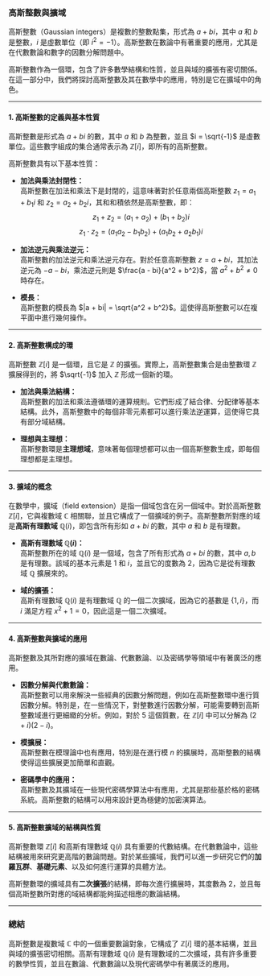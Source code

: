 ### **高斯整數與擴域**

高斯整數（Gaussian integers）是複數的整數點集，形式為 $a + bi$，其中 $a$ 和 $b$ 是整數，$i$ 是虛數單位（即 $i^2 = -1$）。高斯整數在數論中有著重要的應用，尤其是在代數數論和數字的因數分解問題中。

高斯整數作為一個環，包含了許多數學結構和性質，並且與域的擴張有密切關係。在這一部分中，我們將探討高斯整數及其在數學中的應用，特別是它在擴域中的角色。

---

#### **1. 高斯整數的定義與基本性質**

高斯整數是形式為 $a + bi$ 的數，其中 $a$ 和 $b$ 為整數，並且 $i = \sqrt{-1}$ 是虛數單位。這些數字組成的集合通常表示為 $\mathbb{Z}[i]$，即所有的高斯整數。

高斯整數具有以下基本性質：

- **加法與乘法封閉性：**  
  高斯整數在加法和乘法下是封閉的，這意味著對於任意兩個高斯整數 $z_1 = a_1 + b_1i$ 和 $z_2 = a_2 + b_2i$，其和和積依然是高斯整數，即：  
  $$z_1 + z_2 = (a_1 + a_2) + (b_1 + b_2)i$$
  $$z_1 \cdot z_2 = (a_1a_2 - b_1b_2) + (a_1b_2 + a_2b_1)i$$

- **加法逆元與乘法逆元：**  
  高斯整數的加法逆元和乘法逆元存在。對於任意高斯整數 $z = a + bi$，其加法逆元為 $-a - bi$，乘法逆元則是 $\frac{a - bi}{a^2 + b^2}$，當 $a^2 + b^2 \neq 0$ 時存在。

- **模長：**  
  高斯整數的模長為 $|a + bi| = \sqrt{a^2 + b^2}$。這使得高斯整數可以在複平面中進行幾何操作。

---

#### **2. 高斯整數構成的環**

高斯整數 $\mathbb{Z}[i]$ 是一個環，且它是 $\mathbb{Z}$ 的擴張。實際上，高斯整數集合是由整數環 $\mathbb{Z}$ 擴展得到的，將 $\sqrt{-1}$ 加入 $\mathbb{Z}$ 形成一個新的環。

- **加法與乘法結構：**  
  高斯整數的加法和乘法遵循環的運算規則。它們形成了結合律、分配律等基本結構。此外，高斯整數中的每個非零元素都可以進行乘法逆運算，這使得它具有部分域結構。

- **理想與主理想：**  
  高斯整數環是**主理想域**，意味著每個理想都可以由一個高斯整數生成，即每個理想都是主理想。

---

#### **3. 擴域的概念**

在數學中，擴域（field extension）是指一個域包含在另一個域中。對於高斯整數 $\mathbb{Z}[i]$，它與複數域 $\mathbb{C}$ 相關聯，並且它構成了一個擴域的例子。高斯整數所對應的域是**高斯有理數域** $\mathbb{Q}(i)$，即包含所有形如 $a + bi$ 的數，其中 $a$ 和 $b$ 是有理數。

- **高斯有理數域 $\mathbb{Q}(i)$：**  
  高斯整數所在的域 $\mathbb{Q}(i)$ 是一個域，包含了所有形式為 $a + bi$ 的數，其中 $a, b$ 是有理數。該域的基本元素是 $1$ 和 $i$，並且它的度數為 2，因為它是從有理數域 $\mathbb{Q}$ 擴展來的。

- **域的擴張：**  
  高斯有理數域 $\mathbb{Q}(i)$ 是有理數域 $\mathbb{Q}$ 的一個二次擴域，因為它的基數是 $\{ 1, i \}$，而 $i$ 滿足方程 $x^2 + 1 = 0$，因此這是一個二次擴域。

---

#### **4. 高斯整數與擴域的應用**

高斯整數及其所對應的擴域在數論、代數數論、以及密碼學等領域中有著廣泛的應用。

- **因數分解與代數數論：**  
  高斯整數可以用來解決一些經典的因數分解問題，例如在高斯整數環中進行質因數分解。特別是，在一些情況下，對整數進行因數分解，可能需要轉到高斯整數域進行更細緻的分析。例如，對於 $5$ 這個質數，在 $\mathbb{Z}[i]$ 中可以分解為 $(2 + i)(2 - i)$。

- **模擴展：**  
  高斯整數在模理論中也有應用，特別是在進行模 $n$ 的擴展時，高斯整數的結構使得這些擴展更加簡單和直觀。

- **密碼學中的應用：**  
  高斯整數及其擴域在一些現代密碼學算法中有應用，尤其是那些基於格的密碼系統。高斯整數的結構可以用來設計更為穩健的加密演算法。

---

#### **5. 高斯整數擴域的結構與性質**

高斯整數環 $\mathbb{Z}[i]$ 和高斯有理數域 $\mathbb{Q}(i)$ 具有重要的代數結構。在代數數論中，這些結構被用來研究更高階的數論問題。對於某些擴域，我們可以進一步研究它們的**加羅瓦群**、**基礎元素**、以及如何進行運算的具體方法。

高斯整數環的擴域具有**二次擴張**的結構，即每次進行擴展時，其度數為 2，並且每個高斯整數所對應的域結構都能夠描述相應的數論結構。

---

### **總結**

高斯整數是複數域 $\mathbb{C}$ 中的一個重要數論對象，它構成了 $\mathbb{Z}[i]$ 環的基本結構，並且與域的擴張密切相關。高斯有理數域 $\mathbb{Q}(i)$ 是有理數域的二次擴域，具有許多重要的數學性質，並且在數論、代數數論以及現代密碼學中有著廣泛的應用。